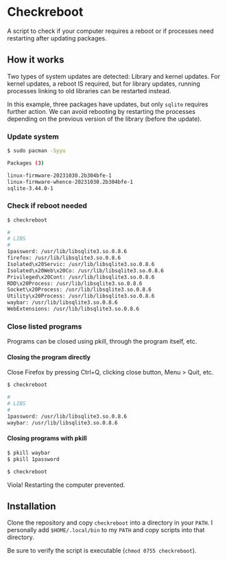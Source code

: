 # Checkreboot

A script to check if your computer requires a reboot or if processes need
restarting after updating packages.

## How it works

Two types of system updates are detected: Library and kernel updates. For kernel
updates, a reboot IS required, but for library updates, running processes
linking to old libraries can be restarted instead.

In this example, three packages have updates, but only `sqlite` requires further
action. We can avoid rebooting by restarting the processes depending on the
previous version of the library (before the update).

### Update system

```bash
$ sudo pacman -Syyu

Packages (3)

linux-firmware-20231030.2b304bfe-1
linux-firmware-whence-20231030.2b304bfe-1
sqlite-3.44.0-1
```

### Check if reboot needed

```bash
$ checkreboot

#
# LIBS
#
1password: /usr/lib/libsqlite3.so.0.8.6
firefox: /usr/lib/libsqlite3.so.0.8.6
Isolated\x20Servic: /usr/lib/libsqlite3.so.0.8.6
Isolated\x20Web\x20Co: /usr/lib/libsqlite3.so.0.8.6
Privileged\x20Cont: /usr/lib/libsqlite3.so.0.8.6
RDD\x20Process: /usr/lib/libsqlite3.so.0.8.6
Socket\x20Process: /usr/lib/libsqlite3.so.0.8.6
Utility\x20Process: /usr/lib/libsqlite3.so.0.8.6
waybar: /usr/lib/libsqlite3.so.0.8.6
WebExtensions: /usr/lib/libsqlite3.so.0.8.6
```

### Close listed programs

Programs can be closed using pkill, through the program itself, etc.

#### Closing the program directly

Close Firefox by pressing Ctrl+Q, clicking close button, Menu > Quit, etc.

```bash
$ checkreboot

#
# LIBS
#
1password: /usr/lib/libsqlite3.so.0.8.6
waybar: /usr/lib/libsqlite3.so.0.8.6
```

#### Closing programs with pkill

```bash
$ pkill waybar
$ pkill 1password
```

```bash
$ checkreboot
```

Viola! Restarting the computer prevented.

## Installation

Clone the repository and copy `checkreboot` into a directory in your `PATH`. I
personally add `$HOME/.local/bin` to my `PATH` and copy scripts into that
directory.

Be sure to verify the script is executable (`chmod 0755 checkreboot`).
